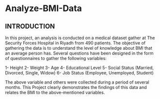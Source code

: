 # Analyze-BMI-Data

## INTRODUCTION
In this project, an analysis is conducted on a medical dataset gather at The Security Forces Hospital in Riyadh from 490 patients.
The objective of gathering the data is to understand the level of knowledge about BMI that an average person has. Several questions 
have been designed in the form of questionnaires to gather the following variables:

1- Height
2- Weight
3- Age
4- Educational Level
5- Social Status (Married, Divorced, Single, Widow)
6- Job Status (Employee, Unemployed, Student)

The above variable and others were collected during a period of several months. This Project clearly demonstrates the findings 
of this data and relates the BMI to the above-mentioned variables. 
